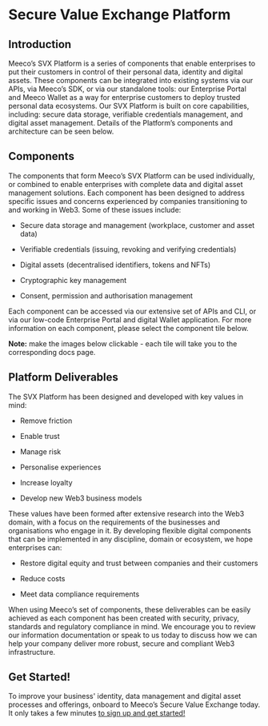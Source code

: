 # Secure Value Exchange Platform

## Introduction
Meeco’s SVX Platform is a series of components that enable enterprises to put their customers in control of their personal data, identity and digital assets. These components can be integrated into existing systems via our APIs, via Meeco’s SDK, or via our standalone tools: our Enterprise Portal and Meeco Wallet as a way for enterprise customers to deploy trusted personal data ecosystems. Our SVX Platform is built on core capabilities, including: secure data storage, verifiable credentials management, and digital asset management. Details of the Platform’s components and architecture can be seen below.

## Components
The components that form Meeco’s SVX Platform can be used individually, or combined to enable enterprises with complete data and digital asset management solutions. Each component has been designed to address specific issues and concerns experienced by companies transitioning to and working in Web3. Some of these issues include:

* Secure data storage and management (workplace, customer and asset data)

* Verifiable credentials (issuing, revoking and verifying credentials)

* Digital assets (decentralised identifiers, tokens and NFTs)

* Cryptographic key management

* Consent, permission and authorisation management

Each component can be accessed via our extensive set of APIs and CLI, or via our low-code Enterprise Portal and digital Wallet application. For more information on each component, please select the component tile below.

 

**Note:** make the images below clickable - each tile will take you to the corresponding docs page.


 [](.gitbook/assets/svx_overview_1.jpeg)

## Platform Deliverables
The SVX Platform has been designed and developed with key values in mind:

* Remove friction

* Enable trust

* Manage risk

* Personalise experiences

* Increase loyalty

* Develop new Web3 business models

These values have been formed after extensive research into the Web3 domain, with a focus on the requirements of the businesses and organisations who engage in it. By developing flexible digital components that can be implemented in any discipline, domain or ecosystem, we hope enterprises can:

* Restore digital equity and trust between companies and their customers

* Reduce costs

* Meet data compliance requirements

When using Meeco’s set of components, these deliverables can be easily achieved as each component has been created with security, privacy, standards and regulatory compliance in mind. We encourage you to review our information documentation or speak to us today to discuss how we can help your company deliver more robust, secure and compliant Web3 infrastructure.

[](.gitbook/assets/svx_overview_2.png)
 

## Get Started!
To improve your business' identity, data management and digital asset processes and offerings, onboard to Meeco’s Secure Value Exchange today. It only takes a few minutes [to sign up and get started!](https://dev.meeco.me/)
